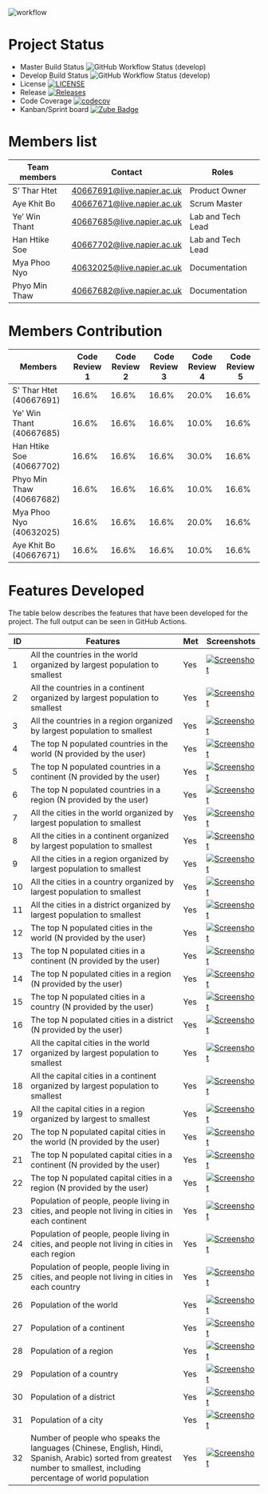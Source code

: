![workflow](https://github.com/STharHtet/grp1/actions/workflows/grp1action.yml/badge.svg)

# Project Status
* Master Build Status ![GitHub Workflow Status (develop)](https://img.shields.io/github/actions/workflow/status/STharHtet/grp1/grp1action.yml?branch=master)
* Develop Build Status ![GitHub Workflow Status (develop)](https://img.shields.io/github/actions/workflow/status/STharHtet/grp1/grp1action.yml?branch=develop)
* License [![LICENSE](https://img.shields.io/github/license/STharHtet/grp1.svg?style=flat-square)](https://github.com/STharHtet/grp1/blob/master/LICENSE)
* Release [![Releases](https://img.shields.io/github/release/STharHtet/grp1/all.svg?style=flat-square)](https://github.com/STharHtet/grp1/releases)
* Code Coverage [![codecov](https://codecov.io/gh/STharHtet/grp1/graph/badge.svg?token=KF9IMAX3QR)](https://codecov.io/gh/STharHtet/grp1)
* Kanban/Sprint board [![Zube Badge](https://img.shields.io/badge/Zube-Kanban/Sprint-blue.svg)](https://zube.io/group-1-2/group-1/w/workspace-1/sprints)



# Members list
| Team members     | Contact                   | Roles            |
|------------------|---------------------------|------------------|
| S’ Thar Htet     | 40667691@live.napier.ac.uk| Product Owner    |
| Aye Khit Bo      | 40667671@live.napier.ac.uk| Scrum Master     |
| Ye’ Win Thant    | 40667685@live.napier.ac.uk| Lab and Tech Lead|
| Han Htike Soe    | 40667702@live.napier.ac.uk| Lab and Tech Lead|
| Mya Phoo Nyo     | 40632025@live.napier.ac.uk| Documentation    |
| Phyo Min Thaw    | 40667682@live.napier.ac.uk| Documentation    |

# Members Contribution
| Members                  | Code Review 1 | Code Review 2 | Code Review 3 | Code Review 4 | Code Review 5 |
|--------------------------|---------------|---------------|---------------|---------------|---------------|
| S' Thar Htet (40667691)  | 16.6%         | 16.6%         | 16.6%         | 20.0%         | 16.6%         |
| Ye' Win Thant (40667685) | 16.6%         | 16.6%         | 16.6%         | 10.0%         | 16.6%         |
| Han Htike Soe (40667702) | 16.6%         | 16.6%         | 16.6%         | 30.0%         | 16.6%         |
| Phyo Min Thaw (40667682) | 16.6%         | 16.6%         | 16.6%         | 10.0%         | 16.6%         |
| Mya Phoo Nyo (40632025)  | 16.6%         | 16.6%         | 16.6%         | 20.0%         | 16.6%         |
| Aye Khit Bo (40667671)   | 16.6%         | 16.6%         | 16.6%         | 10.0%         | 16.6%         |


# Features Developed
The table below describes the features that have been developed for the project. The full output can be seen in GitHub Actions.

| ID | Features                                                                                                                                                               | Met | Screenshots                                                     |
|----|------------------------------------------------------------------------------------------------------------------------------------------------------------------------|-----|-----------------------------------------------------------------|
| 1  | All the countries in the world organized by largest population to smallest                                                                                             | Yes | [![Screenshot](final_output/img12.png)](final_output/img12.png) |
| 2  | All the countries in a continent organized by largest population to smallest                                                                                           | Yes    | [![Screenshot](final_output/img13.png)](final_output/img13.png) |
| 3  | All the countries in a region organized by largest population to smallest                                                                                              | Yes    | [![Screenshot](final_output/img14.png)](final_output/img14.png) |
| 4  | The top N populated countries in the world (N provided by the user)                                                                                                    | Yes    | [![Screenshot](final_output/img14.png)](final_output/img14.png) |
| 5  | The top N populated countries in a continent (N provided by the user)                                                                                                  | Yes    | [![Screenshot](final_output/img15.png)](final_output/img15.png) |
| 6  | The top N populated countries in a region (N provided by the user)                                                                                                     | Yes    | [![Screenshot](final_output/img15.png)](final_output/img15.png) |
| 7  | All the cities in the world organized by largest population to smallest                                                                                                | Yes    | [![Screenshot](final_output/img15.png)](final_output/img15.png) |
| 8  | All the cities in a continent organized by largest population to smallest                                                                                              | Yes    | [![Screenshot](final_output/img16.png)](final_output/img16.png) |
| 9  | All the cities in a region organized by largest population to smallest                                                                                                 | Yes    | [![Screenshot](final_output/img17.png)](final_output/img17.png) |
| 10 | All the cities in a country organized by largest population to smallest                                                                                                | Yes    | [![Screenshot](final_output/img18.png)](final_output/img18.png) |
| 11 | All the cities in a district organized by largest population to smallest                                                                                               | Yes    | [![Screenshot](final_output/img18.png)](final_output/img18.png) |
| 12 | The top N populated cities in the world (N provided by the user)                                                                                                       | Yes    | [![Screenshot](final_output/img19.png)](final_output/img19.png) |
| 13 | The top N populated cities in a continent (N provided by the user)                                                                                                     | Yes    | [![Screenshot](final_output/img19.png)](final_output/img19.png) |
| 14 | The top N populated cities in a region (N provided by the user)                                                                                                        | Yes    | [![Screenshot](final_output/img19.png)](final_output/img19.png) |
| 15 | The top N populated cities in a country (N provided by the user)                                                                                                       | Yes    | [![Screenshot](final_output/img20.png)](final_output/img20.png) |
| 16 | The top N populated cities in a district (N provided by the user)                                                                                                      | Yes    | [![Screenshot](final_output/img20.png)](final_output/img20.png) |
| 17 | All the capital cities in the world organized by largest population to smallest                                                                                        | Yes    | [![Screenshot](final_output/img21.png)](final_output/img21.png) |
| 18 | All the capital cities in a continent organized by largest population to smallest                                                                                      | Yes    | [![Screenshot](final_output/img22.png)](final_output/img22.png) |
| 19 | All the capital cities in a region organized by largest to smallest                                                                                                    | Yes    | [![Screenshot](final_output/img23.png)](final_output/img23.png) |
| 20 | The top N populated capital cities in the world (N provided by the user)                                                                                               | Yes    | [![Screenshot](final_output/img23.png)](final_output/img23.png) |
| 21 | The top N populated capital cities in a continent (N provided by the user)                                                                                             | Yes    | [![Screenshot](final_output/img24.png)](final_output/img24.png) |
| 22 | The top N populated capital cities in a region (N provided by the user)                                                                                                | Yes    | [![Screenshot](final_output/img24.png)](final_output/img24.png) |
| 23 | Population of people, people living in cities, and people not living in cities in each continent                                                                       | Yes    | [![Screenshot](final_output/img24.png)](final_output/img24.png) |
| 24 | Population of people, people living in cities, and people not living in cities in each region                                                                          | Yes    | [![Screenshot](final_output/img25.png)](final_output/img25.png) |
| 25 | Population of people, people living in cities, and people not living in cities in each country                                                                         | Yes    | [![Screenshot](final_output/img25.png)](final_output/img25.png) |
| 26 | Population of the world                                                                                                                                                | Yes    | [![Screenshot](final_output/img26.png)](final_output/img26.png) |
| 27 | Population of a continent                                                                                                                                              | Yes    | [![Screenshot](final_output/img26.png)](final_output/img26.png) |
| 28 | Population of a region                                                                                                                                                 | Yes    | [![Screenshot](final_output/img26.png)](final_output/img26.png) |
| 29 | Population of a country                                                                                                                                                | Yes    | [![Screenshot](final_output/img26.png)](final_output/img26.png) |
| 30 | Population of a district                                                                                                                                               | Yes    | [![Screenshot](final_output/img26.png)](final_output/img26.png) |
| 31 | Population of a city                                                                                                                                                   | Yes    | [![Screenshot](final_output/img26.png)](final_output/img26.png) |
| 32 | Number of people who speaks the languages (Chinese, English, Hindi, Spanish, Arabic) sorted from greatest number to smallest, including percentage of world population | Yes    | [![Screenshot](final_output/img26.png)](final_output/img26.png) |



